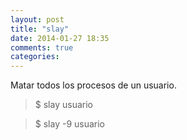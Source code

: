 ```yaml
---
layout: post
title: "slay"
date: 2014-01-27 18:35
comments: true
categories: 
---
```

Matar todos los procesos de un usuario.

>$ slay usuario 

>$ slay -9 usuario

